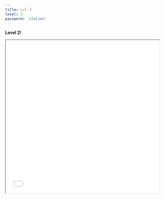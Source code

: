 ```yaml
---
title: Lvl 3
level: 3
password: 'italien'
---
```


**Level 2!**
<iframe src='public/Level3.png' width='100%' height='500px'>

**Denkt dran alles klein zuschrieben! :) **
